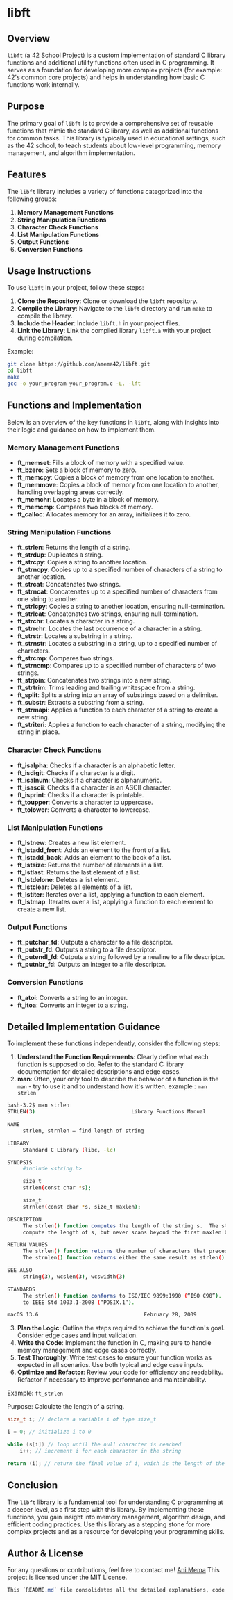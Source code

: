 # libft

## Overview

`libft` (a 42 School Project) is a custom implementation of standard C library functions and additional utility functions often used in C programming. It serves as a foundation for developing more complex projects (for example: 42's common core projects) and helps in understanding how basic C functions work internally.

## Purpose

The primary goal of `libft` is to provide a comprehensive set of reusable functions that mimic the standard C library, as well as additional functions for common tasks. This library is typically used in educational settings, such as the 42 school, to teach students about low-level programming, memory management, and algorithm implementation.

## Features

The `libft` library includes a variety of functions categorized into the following groups:

1. **Memory Management Functions**
2. **String Manipulation Functions**
3. **Character Check Functions**
4. **List Manipulation Functions**
5. **Output Functions**
6. **Conversion Functions**

## Usage Instructions

To use `libft` in your project, follow these steps:

1. **Clone the Repository**: Clone or download the `libft` repository.
2. **Compile the Library**: Navigate to the `libft` directory and run `make` to compile the library.
3. **Include the Header**: Include `libft.h` in your project files.
4. **Link the Library**: Link the compiled library `libft.a` with your project during compilation.

Example:
```sh
git clone https://github.com/amema42/libft.git
cd libft
make
gcc -o your_program your_program.c -L. -lft
```

## Functions and Implementation

Below is an overview of the key functions in `libft`, along with insights into their logic and guidance on how to implement them.

### Memory Management Functions

- **ft_memset**: Fills a block of memory with a specified value.
- **ft_bzero**: Sets a block of memory to zero.
- **ft_memcpy**: Copies a block of memory from one location to another.
- **ft_memmove**: Copies a block of memory from one location to another, handling overlapping areas correctly.
- **ft_memchr**: Locates a byte in a block of memory.
- **ft_memcmp**: Compares two blocks of memory.
- **ft_calloc**: Allocates memory for an array, initializes it to zero.

### String Manipulation Functions

- **ft_strlen**: Returns the length of a string.
- **ft_strdup**: Duplicates a string.
- **ft_strcpy**: Copies a string to another location.
- **ft_strncpy**: Copies up to a specified number of characters of a string to another location.
- **ft_strcat**: Concatenates two strings.
- **ft_strncat**: Concatenates up to a specified number of characters from one string to another.
- **ft_strlcpy**: Copies a string to another location, ensuring null-termination.
- **ft_strlcat**: Concatenates two strings, ensuring null-termination.
- **ft_strchr**: Locates a character in a string.
- **ft_strrchr**: Locates the last occurrence of a character in a string.
- **ft_strstr**: Locates a substring in a string.
- **ft_strnstr**: Locates a substring in a string, up to a specified number of characters.
- **ft_strcmp**: Compares two strings.
- **ft_strncmp**: Compares up to a specified number of characters of two strings.
- **ft_strjoin**: Concatenates two strings into a new string.
- **ft_strtrim**: Trims leading and trailing whitespace from a string.
- **ft_split**: Splits a string into an array of substrings based on a delimiter.
- **ft_substr**: Extracts a substring from a string.
- **ft_strmapi**: Applies a function to each character of a string to create a new string.
- **ft_striteri**: Applies a function to each character of a string, modifying the string in place.

### Character Check Functions

- **ft_isalpha**: Checks if a character is an alphabetic letter.
- **ft_isdigit**: Checks if a character is a digit.
- **ft_isalnum**: Checks if a character is alphanumeric.
- **ft_isascii**: Checks if a character is an ASCII character.
- **ft_isprint**: Checks if a character is printable.
- **ft_toupper**: Converts a character to uppercase.
- **ft_tolower**: Converts a character to lowercase.

### List Manipulation Functions

- **ft_lstnew**: Creates a new list element.
- **ft_lstadd_front**: Adds an element to the front of a list.
- **ft_lstadd_back**: Adds an element to the back of a list.
- **ft_lstsize**: Returns the number of elements in a list.
- **ft_lstlast**: Returns the last element of a list.
- **ft_lstdelone**: Deletes a list element.
- **ft_lstclear**: Deletes all elements of a list.
- **ft_lstiter**: Iterates over a list, applying a function to each element.
- **ft_lstmap**: Iterates over a list, applying a function to each element to create a new list.

### Output Functions

- **ft_putchar_fd**: Outputs a character to a file descriptor.
- **ft_putstr_fd**: Outputs a string to a file descriptor.
- **ft_putendl_fd**: Outputs a string followed by a newline to a file descriptor.
- **ft_putnbr_fd**: Outputs an integer to a file descriptor.

### Conversion Functions

- **ft_atoi**: Converts a string to an integer.
- **ft_itoa**: Converts an integer to a string.

## Detailed Implementation Guidance

To implement these functions independently, consider the following steps:

1. **Understand the Function Requirements**: Clearly define what each function is supposed to do. Refer to the standard C library documentation for detailed descriptions and edge cases.
2. **man**: Often, your only tool to describe the behavior of a function is the `man` - try to use it and to understand how it's written.
  example : `man strlen`
  ```bash
  bash-3.2$ man strlen
  STRLEN(3)                               Library Functions Manual                               STRLEN(3)

  NAME
       strlen, strnlen – find length of string

  LIBRARY
       Standard C Library (libc, -lc)

  SYNOPSIS
       #include <string.h>

       size_t
       strlen(const char *s);

       size_t
       strnlen(const char *s, size_t maxlen);

  DESCRIPTION
       The strlen() function computes the length of the string s.  The strnlen() function attempts to
       compute the length of s, but never scans beyond the first maxlen bytes of s.

  RETURN VALUES
       The strlen() function returns the number of characters that precede the terminating NUL character.
       The strnlen() function returns either the same result as strlen() or maxlen, whichever is smaller.

  SEE ALSO
       string(3), wcslen(3), wcswidth(3)

  STANDARDS
       The strlen() function conforms to ISO/IEC 9899:1990 (“ISO C90”).  The strnlen() function conforms
       to IEEE Std 1003.1-2008 (“POSIX.1”).

  macOS 13.6                                  February 28, 2009                                 macOS 13.6
  ```
3. **Plan the Logic**: Outline the steps required to achieve the function's goal. Consider edge cases and input validation.
4. **Write the Code**: Implement the function in C, making sure to handle memory management and edge cases correctly.
5. **Test Thoroughly**: Write test cases to ensure your function works as expected in all scenarios. Use both typical and edge case inputs.
6. **Optimize and Refactor**: Review your code for efficiency and readability. Refactor if necessary to improve performance and maintainability.

Example: `ft_strlen`

Purpose: Calculate the length of a string.

```c
size_t i; // declare a variable i of type size_t

i = 0; // initialize i to 0

while (s[i]) // loop until the null character is reached
    i++; // increment i for each character in the string

return (i); // return the final value of i, which is the length of the string
```

## Conclusion

The `libft` library is a fundamental tool for understanding C programming at a deeper level, as a first step with this library. By implementing these functions, you gain insight into memory management, algorithm design, and efficient coding practices. Use this library as a stepping stone for more complex projects and as a resource for developing your programming skills.

## Author & License
For any questions or contributions, feel free to contact me! [Ani Mema](https://github.com/amema42)
This project is licensed under the MIT License.
```css
This `README.md` file consolidates all the detailed explanations, code examples, and logical flow of this Libft project.
```
